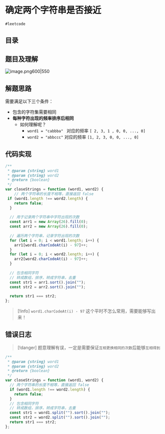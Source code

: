 
# 确定两个字符串是否接近


`#leetcode` 


## 目录
<!-- toc -->
 ## 题目及理解 

![image.png600|550](https://832-1310531898.cos.ap-beijing.myqcloud.com/202407260859792.png?imageSlim)

## 解题思路

需要满足以下三个条件：

- 包含的字符集需要相同
- **每种字符出现的频率排序后相同**
	- 如何理解呢？
		- `word1 = "cabbba" `  对应的频率  `[ 2, 3, 1 , 0, 0, ..., 0]`
		- `word2 = "abbccc"`    对应的频率  `[1, 2, 3, 0, 0, ..., 0]`

## 代码实现

```javascript
/**  
 * @param {string} word1  
 * @param {string} word2  
 * @return {boolean}  
 */  
var closeStrings = function (word1, word2) {  
    // 两个字符串的长度不相等，直接返回 false  
 if (word1.length !== word2.length) {  
    return false;  
  }  
  
  // 用于记录两个字符串中字符出现的次数  
  const arr1 = new Array(26).fill(0);  
  const arr2 = new Array(26).fill(0);  
  
  // 遍历两个字符串，记录字符出现的次数  
  for (let i = 0; i < word1.length; i++) {  
    arr1[word1.charCodeAt(i) - 97]++;  
  }  
  for (let i = 0; i < word2.length; i++) {  
    arr2[word2.charCodeAt(i) - 97]++;  
  }  
  
  // 包含相同字符  
  // 转成数组，排序，转成字符串，去重  
  const str1 = arr1.sort().join("");  
  const str2 = arr2.sort().join("");  
  
  return str1 === str2;  
};
```

> [!info]
> `word1.charCodeAt(i) - 97` 这个平时不怎么常用，需要能够写出来！

## 错误日志

> [!danger]
> 题意理解有误，一定是需要保证`互相更换相同的次数`后能够`互相得到`

```javascript
/**
 * @param {string} word1
 * @param {string} word2
 * @return {boolean}
 */
var closeStrings = function (word1, word2) {
  // 两个字符串的长度不相等，直接返回 false
  if (word1.length !== word2.length) {
    return false;
  }
  // 包含相同字符
  // 转成数组，排序，转成字符串，去重
  const str1 = word1.split("").sort().join("");
  const str2 = word2.split("").sort().join("");
  return str1 === str2;
};

```